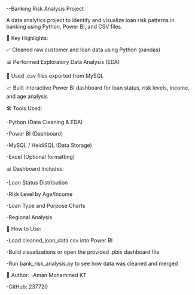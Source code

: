 --Banking Risk Analysis Project

 A data analytics project to identify and visualize loan risk patterns in banking using Python, Power BI, and CSV files.

 📌 Key Highlights:
 
 ✅ Cleaned raw customer and loan data using Python (pandas)

 📊 Performed Exploratory Data Analysis (EDA)

 📁 Used .csv files exported from MySQL 

 📈 Built interactive Power BI dashboard for loan status, risk levels, income, and age analysis

 🛠️ Tools Used:
 
-Python (Data Cleaning & EDA)

-Power BI (Dashboard)

-MySQL / HeidiSQL (Data Storage)

-Excel (Optional formatting)

 📊 Dashboard Includes:
 
-Loan Status Distribution

-Risk Level by Age/Income

-Loan Type and Purpose Charts

-Regional Analysis 

 🚀 How to Use:
 
-Load cleaned_loan_data.csv into Power BI

-Build visualizations or open the provided .pbix dashboard file

-Run bank_risk_analysis.py to see how data was cleaned and merged

 👤 Author:
-Aman Mohammed KT

-GitHub: 237720
